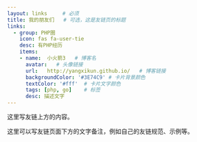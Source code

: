 ```yaml
---
layout: links     # 必须
title: 我的朋友们   # 可选，这是友链页的标题
links:
  - group: PHP圈
    icon: fas fa-user-tie
    desc: 有PHP经历
    items:
    - name:  小火箭3   # 博客名
      avatar:   # 头像链接
      url:   http://yangxikun.github.io/   # 博客链接
      backgroundColor: '#3E74C9' # 卡片背景颜色
      textColor: '#fff'  # 卡片文字颜色
      tags: [php, go]    # 标签
      desc: 描述文字
---
```


这里写友链上方的内容。

<!-- more -->

这里可以写友链页面下方的文字备注，例如自己的友链规范、示例等。
